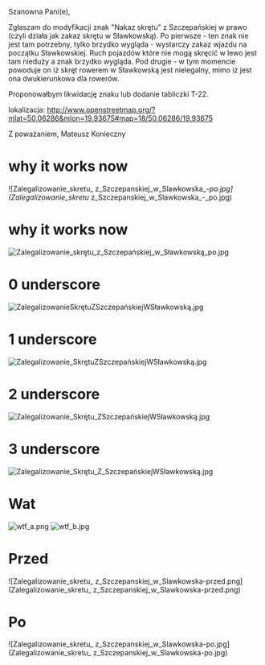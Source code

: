 Szanowna Pani(e),

Zgłaszam do modyfikacji znak "Nakaz skrętu" z Szczepańskiej w prawo (czyli działa jak zakaz skrętu w Sławkowską). Po pierwsze - ten znak nie jest tam potrzebny, tylko brzydko wygląda - wystarczy zakaz wjazdu na początku Sławkowskiej. Ruch pojazdów które nie mogą skręcić w lewo jest tam nieduży a znak brzydko wygląda. Pod drugie - w tym momencie powoduje on iż skręt rowerem w Sławkowską jest nielegalny, mimo iż jest ona dwukierunkowa dla rowerów.

Proponowałbym likwidację znaku lub dodanie tabliczki T-22.

lokalizacja: http://www.openstreetmap.org/?mlat=50.06286&mlon=19.93675#map=18/50.06286/19.93675

Z poważaniem,
Mateusz Konieczny

# why it works now

![Zalegalizowanie_skretu_ z_Szczepanskiej_w_Slawkowska_-_po.jpg](Zalegalizowanie_skretu_ z_Szczepanskiej_w_Slawkowska_-_po.jpg)

# why it works now

![Zalegalizowanie_skrętu_z_Szczepańskiej_w_Sławkowską_po.jpg](Zalegalizowanie_skrętu_z_Szczepańskiej_w_Sławkowską_po.jpg)

# 0 underscore
![ZalegalizowanieSkrętuZSzczepańskiejWSławkowską.jpg](ZalegalizowanieSkrętuZSzczepańskiejWSławkowską.jpg)

# 1 underscore
![Zalegalizowanie_SkrętuZSzczepańskiejWSławkowską.jpg](ZalegalizowanieSkrętuZSzczepańskiejWSławkowską.jpg)

# 2 underscore
![Zalegalizowanie_Skrętu_ZSzczepańskiejWSławkowską.jpg](ZalegalizowanieSkrętuZSzczepańskiejWSławkowską.jpg)

# 3 underscore
![Zalegalizowanie_Skrętu_Z_SzczepańskiejWSławkowską.jpg](ZalegalizowanieSkrętuZSzczepańskiejWSławkowską.jpg)

# Wat

![wtf_a.png](wtf_a.png)
![wtf_b.jpg](wtf_b.jpg)

# Przed

![Zalegalizowanie_skretu_ z_Szczepanskiej_w_Slawkowska-przed.png](Zalegalizowanie_skretu_ z_Szczepanskiej_w_Slawkowska-przed.png)

# Po

![Zalegalizowanie_skretu_ z_Szczepanskiej_w_Slawkowska-po.jpg](Zalegalizowanie_skretu_ z_Szczepanskiej_w_Slawkowska-po.jpg)


